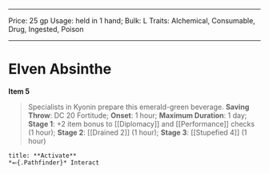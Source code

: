 
---
Price: 25 gp
Usage: held in 1 hand;
Bulk: L
Traits: Alchemical, Consumable, Drug, Ingested, Poison

---

# Elven Absinthe

**Item 5**

> Specialists in Kyonin prepare this emerald-green beverage.
**Saving Throw**: DC 20 Fortitude;
**Onset**: 1 hour;
**Maximum Duration**: 1 day;
**Stage 1**: +2 item bonus to [[Diplomacy]] and [[Performance]] checks (1 hour);
**Stage 2**:  [[Drained 2]] (1 hour);
**Stage 3**:  [[Stupefied 4]] (1 hour)

```ad-embed-ability
title: **Activate**
*⬻{.Pathfinder}* Interact 
```
